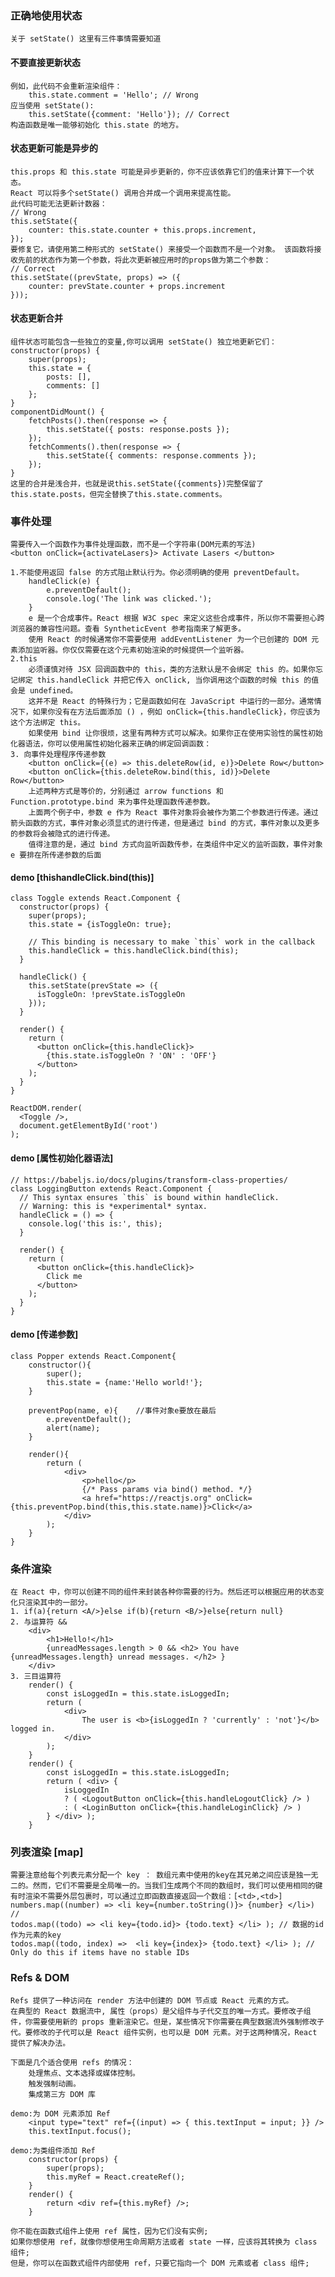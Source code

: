 ### 正确地使用状态
    关于 setState() 这里有三件事情需要知道
#### 不要直接更新状态
    例如，此代码不会重新渲染组件： 
        this.state.comment = 'Hello'; // Wrong
    应当使用 setState(): 
        this.setState({comment: 'Hello'}); // Correct
    构造函数是唯一能够初始化 this.state 的地方。
#### 状态更新可能是异步的
    this.props 和 this.state 可能是异步更新的，你不应该依靠它们的值来计算下一个状态。
    React 可以将多个setState() 调用合并成一个调用来提高性能。
    此代码可能无法更新计数器：
    // Wrong
    this.setState({
        counter: this.state.counter + this.props.increment,
    });
    要修复它，请使用第二种形式的 setState() 来接受一个函数而不是一个对象。 该函数将接收先前的状态作为第一个参数，将此次更新被应用时的props做为第二个参数：
    // Correct
    this.setState((prevState, props) => ({
        counter: prevState.counter + props.increment
    }));
#### 状态更新合并
    组件状态可能包含一些独立的变量,你可以调用 setState() 独立地更新它们：
    constructor(props) {
        super(props);
        this.state = {
            posts: [],
            comments: []
        };
    }
    componentDidMount() {
        fetchPosts().then(response => {
            this.setState({ posts: response.posts });
        });
        fetchComments().then(response => {
            this.setState({ comments: response.comments });
        });
    }
    这里的合并是浅合并，也就是说this.setState({comments})完整保留了this.state.posts，但完全替换了this.state.comments。


### 事件处理
    需要传入一个函数作为事件处理函数，而不是一个字符串(DOM元素的写法)
    <button onClick={activateLasers}> Activate Lasers </button>

    1.不能使用返回 false 的方式阻止默认行为。你必须明确的使用 preventDefault。
        handleClick(e) {
            e.preventDefault();
            console.log('The link was clicked.');
        }
        e 是一个合成事件。React 根据 W3C spec 来定义这些合成事件，所以你不需要担心跨浏览器的兼容性问题。查看 SyntheticEvent 参考指南来了解更多。
        使用 React 的时候通常你不需要使用 addEventListener 为一个已创建的 DOM 元素添加监听器。你仅仅需要在这个元素初始渲染的时候提供一个监听器。
    2.this
        必须谨慎对待 JSX 回调函数中的 this，类的方法默认是不会绑定 this 的。如果你忘记绑定 this.handleClick 并把它传入 onClick, 当你调用这个函数的时候 this 的值会是 undefined。
        这并不是 React 的特殊行为；它是函数如何在 JavaScript 中运行的一部分。通常情况下，如果你没有在方法后面添加 () ，例如 onClick={this.handleClick}，你应该为这个方法绑定 this。
        如果使用 bind 让你很烦，这里有两种方式可以解决。如果你正在使用实验性的属性初始化器语法，你可以使用属性初始化器来正确的绑定回调函数：
    3. 向事件处理程序传递参数
        <button onClick={(e) => this.deleteRow(id, e)}>Delete Row</button>
        <button onClick={this.deleteRow.bind(this, id)}>Delete Row</button>
        上述两种方式是等价的，分别通过 arrow functions 和 Function.prototype.bind 来为事件处理函数传递参数。
        上面两个例子中，参数 e 作为 React 事件对象将会被作为第二个参数进行传递。通过箭头函数的方式，事件对象必须显式的进行传递，但是通过 bind 的方式，事件对象以及更多的参数将会被隐式的进行传递。
        值得注意的是，通过 bind 方式向监听函数传参，在类组件中定义的监听函数，事件对象 e 要排在所传递参数的后面


####  demo [thishandleClick.bind(this)]
    class Toggle extends React.Component {
      constructor(props) {
        super(props);
        this.state = {isToggleOn: true};

        // This binding is necessary to make `this` work in the callback
        this.handleClick = this.handleClick.bind(this);
      }

      handleClick() {
        this.setState(prevState => ({
          isToggleOn: !prevState.isToggleOn
        }));
      }

      render() {
        return (
          <button onClick={this.handleClick}>
            {this.state.isToggleOn ? 'ON' : 'OFF'}
          </button>
        );
      }
    }

    ReactDOM.render(
      <Toggle />,
      document.getElementById('root')
    );

#### demo [属性初始化器语法]
    // https://babeljs.io/docs/plugins/transform-class-properties/
    class LoggingButton extends React.Component {
      // This syntax ensures `this` is bound within handleClick.
      // Warning: this is *experimental* syntax.
      handleClick = () => {
        console.log('this is:', this);
      }

      render() {
        return (
          <button onClick={this.handleClick}>
            Click me
          </button>
        );
      }
    }

#### demo [传递参数]
    class Popper extends React.Component{
        constructor(){
            super();
            this.state = {name:'Hello world!'};
        }

        preventPop(name, e){    //事件对象e要放在最后
            e.preventDefault();
            alert(name);
        }

        render(){
            return (
                <div>
                    <p>hello</p>
                    {/* Pass params via bind() method. */}
                    <a href="https://reactjs.org" onClick={this.preventPop.bind(this,this.state.name)}>Click</a>
                </div>
            );
        }
    }

### 条件渲染
    在 React 中，你可以创建不同的组件来封装各种你需要的行为。然后还可以根据应用的状态变化只渲染其中的一部分。
    1. if(a){return <A/>}else if(b){return <B/>}else{return null}
    2. 与运算符 &&
        <div>
            <h1>Hello!</h1>
            {unreadMessages.length > 0 && <h2> You have {unreadMessages.length} unread messages. </h2> }
        </div>
    3. 三目运算符
        render() {
            const isLoggedIn = this.state.isLoggedIn;
            return (
                <div>
                    The user is <b>{isLoggedIn ? 'currently' : 'not'}</b> logged in.
                </div>
            );
        }
        render() {
            const isLoggedIn = this.state.isLoggedIn;
            return ( <div> {
                isLoggedIn 
                ? ( <LogoutButton onClick={this.handleLogoutClick} /> ) 
                : ( <LoginButton onClick={this.handleLoginClick} /> )
            } </div> );
        }

### 列表渲染 [map]
    需要注意给每个列表元素分配一个 key ： 数组元素中使用的key在其兄弟之间应该是独一无二的。然而，它们不需要是全局唯一的。当我们生成两个不同的数组时，我们可以使用相同的键
    有时渲染不需要外层包裹时，可以通过立即函数直接返回一个数组：[<td>,<td>]
    numbers.map((number) => <li key={number.toString()}> {number} </li>) // 
    todos.map((todo) => <li key={todo.id}> {todo.text} </li> ); // 数据的id作为元素的key
    todos.map((todo, index) =>  <li key={index}> {todo.text} </li> ); // Only do this if items have no stable IDs
    

### Refs & DOM
    Refs 提供了一种访问在 render 方法中创建的 DOM 节点或 React 元素的方式。
    在典型的 React 数据流中, 属性（props）是父组件与子代交互的唯一方式。要修改子组件，你需要使用新的 props 重新渲染它。但是，某些情况下你需要在典型数据流外强制修改子代。要修改的子代可以是 React 组件实例，也可以是 DOM 元素。对于这两种情况，React 提供了解决办法。

    下面是几个适合使用 refs 的情况：
        处理焦点、文本选择或媒体控制。
        触发强制动画。
        集成第三方 DOM 库

    demo:为 DOM 元素添加 Ref
        <input type="text" ref={(input) => { this.textInput = input; }} />
        this.textInput.focus();

    demo:为类组件添加 Ref
        constructor(props) {
            super(props);
            this.myRef = React.createRef();
        }
        render() {
            return <div ref={this.myRef} />;
        }

    你不能在函数式组件上使用 ref 属性，因为它们没有实例;
    如果你想使用 ref，就像你想使用生命周期方法或者 state 一样，应该将其转换为 class 组件;
    但是，你可以在函数式组件内部使用 ref，只要它指向一个 DOM 元素或者 class 组件;
    